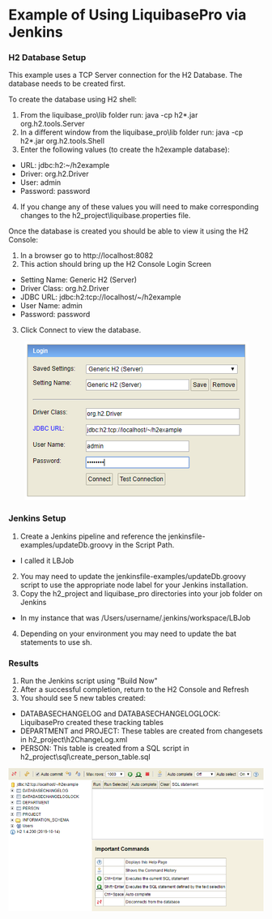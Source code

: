 # Example of Using LiquibasePro via Jenkins

### H2 Database Setup
This example uses a TCP Server connection for the H2 Database.  The database needs to be created first.

To create the database using H2 shell: 
1. From the liquibase_pro\lib folder run:
		java -cp h2*.jar org.h2.tools.Server
2. In a different window from the liquibase_pro\lib folder run:
		java -cp h2*.jar org.h2.tools.Shell
3. Enter the following values (to create the h2example database):
* URL: jdbc:h2:~/h2example
* Driver: org.h2.Driver
* User: admin
* Password: password
4. If you change any of these values you will need to make corresponding changes to the h2_project\liquibase.properties file.

Once the database is created you should be able to view it using the H2 Console:
1. In a browser go to http://localhost:8082
2. This action should bring up the H2 Console Login Screen
* Setting Name: Generic H2 (Server)
* Driver Class: org.h2.Driver
* JDBC URL: jdbc:h2:tcp://localhost/~/h2example
* User Name: admin
* Password: password
3. Click Connect to view the database.
<p align="center">
  <img src="./img/H2ConsoleLogin.PNG" alt="H2 Console Login" width="443">
</p>

### Jenkins Setup
1. Create a Jenkins pipeline and reference the jenkinsfile-examples/updateDb.groovy in the Script Path.
*  I called it LBJob
2. You may need to update the jenkinsfile-examples/updateDb.groovy script to use the appropriate node label for your Jenkins installation. 
3. Copy the h2_project and liquibase_pro directories into your job folder on Jenkins
*  In my instance that was /Users/username/.jenkins/workspace/LBJob
4. Depending on your environment you may need to update the bat statements to use sh.

### Results
1. Run the Jenkins script using "Build Now"
2. After a successful completion, return to the H2 Console and Refresh
3. You should see 5 new tables created:
* DATABASECHANGELOG and DATABASECHANGELOGLOCK: LiquibasePro created these tracking tables
* DEPARTMENT and PROJECT: These tables are created from changesets in h2_project\h2ChangeLog.xml
* PERSON: This table is created from a SQL script in h2_project\sql\create_person_table.sql
<p align="center">
  <img src="./img/H2ConsoleWithLiquibaseChanges.PNG" alt="H2 Console With Liquibase Changes" width="780">
</p>
